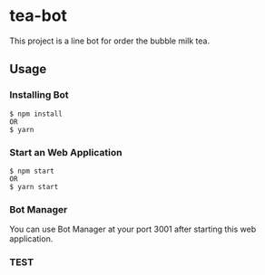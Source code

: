 # tea-bot
This project is a line bot for order the bubble milk tea.
## Usage
### Installing Bot
```
$ npm install 
OR
$ yarn
```

### Start an Web Application
```
$ npm start
OR
$ yarn start
```

### Bot Manager
You can use Bot Manager at your port 3001 after starting this web application.

### TEST
